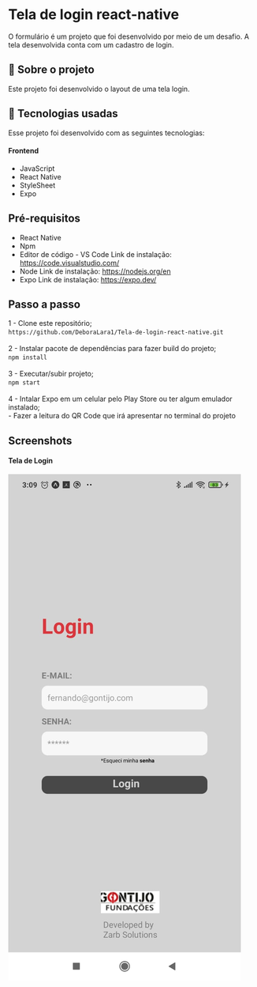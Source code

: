 # 

# Tela de login react-native
O formulário é um projeto que foi desenvolvido por meio de um desafio. A tela desenvolvida conta com um cadastro de login.
 
## :page_with_curl: Sobre o projeto
Este projeto foi desenvolvido o layout de uma tela login.
 
 
## :rocket: Tecnologias usadas
 
Esse projeto foi desenvolvido com as seguintes tecnologias:
 
#### Frontend
* JavaScript
* React Native
* StyleSheet
* Expo

## Pré-requisitos
- React Native
- Npm
- Editor de código - VS Code
    Link de instalação: 
    https://code.visualstudio.com/
- Node 
    Link de instalação: 
    https://nodejs.org/en
- Expo
   Link de instalação: 
	  https://expo.dev/

## Passo a passo

1 - Clone este repositório;
<br /> `https://github.com/DeboraLara1/Tela-de-login-react-native.git`
<br /> <br />
2 - Instalar pacote de dependências para fazer build do projeto;
<br /> `npm install`
<br /> <br />
3 - Executar/subir projeto;
<br /> `npm start`
<br /> <br />
4 - Intalar Expo em um celular pelo Play Store ou ter algum emulador instalado;
<br /> - Fazer a leitura do QR Code que irá apresentar no terminal do projeto 

 
## Screenshots
 
#### Tela de Login 
![](./src/img/telaLogin.jpeg)
 
